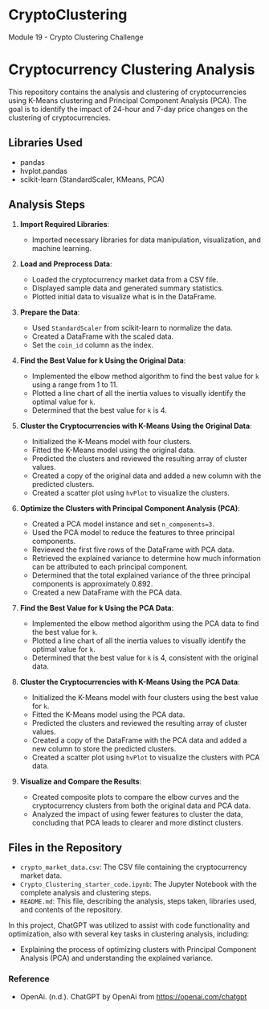 # CryptoClustering
Module 19 - Crypto Clustering Challenge

# Cryptocurrency Clustering Analysis

This repository contains the analysis and clustering of cryptocurrencies using K-Means clustering and Principal Component Analysis (PCA). The goal is to identify the impact of 24-hour and 7-day price changes on the clustering of cryptocurrencies.

## Libraries Used

- pandas
- hvplot.pandas
- scikit-learn (StandardScaler, KMeans, PCA)

## Analysis Steps

1. **Import Required Libraries**:
   - Imported necessary libraries for data manipulation, visualization, and machine learning.

2. **Load and Preprocess Data**:
   - Loaded the cryptocurrency market data from a CSV file.
   - Displayed sample data and generated summary statistics.
   - Plotted initial data to visualize what is in the DataFrame.

3. **Prepare the Data**:
   - Used `StandardScaler` from scikit-learn to normalize the data.
   - Created a DataFrame with the scaled data.
   - Set the `coin_id` column as the index.

4. **Find the Best Value for k Using the Original Data**:
   - Implemented the elbow method algorithm to find the best value for `k` using a range from 1 to 11.
   - Plotted a line chart of all the inertia values to visually identify the optimal value for `k`.
   - Determined that the best value for `k` is 4.

5. **Cluster the Cryptocurrencies with K-Means Using the Original Data**:
   - Initialized the K-Means model with four clusters.
   - Fitted the K-Means model using the original data.
   - Predicted the clusters and reviewed the resulting array of cluster values.
   - Created a copy of the original data and added a new column with the predicted clusters.
   - Created a scatter plot using `hvPlot` to visualize the clusters.

6. **Optimize the Clusters with Principal Component Analysis (PCA)**:
   - Created a PCA model instance and set `n_components=3`.
   - Used the PCA model to reduce the features to three principal components.
   - Reviewed the first five rows of the DataFrame with PCA data.
   - Retrieved the explained variance to determine how much information can be attributed to each principal component.
   - Determined that the total explained variance of the three principal components is approximately 0.892.
   - Created a new DataFrame with the PCA data.

7. **Find the Best Value for k Using the PCA Data**:
   - Implemented the elbow method algorithm using the PCA data to find the best value for `k`.
   - Plotted a line chart of all the inertia values to visually identify the optimal value for `k`.
   - Determined that the best value for `k` is 4, consistent with the original data.

8. **Cluster the Cryptocurrencies with K-Means Using the PCA Data**:
   - Initialized the K-Means model with four clusters using the best value for `k`.
   - Fitted the K-Means model using the PCA data.
   - Predicted the clusters and reviewed the resulting array of cluster values.
   - Created a copy of the DataFrame with the PCA data and added a new column to store the predicted clusters.
   - Created a scatter plot using `hvPlot` to visualize the clusters with PCA data.

9. **Visualize and Compare the Results**:
   - Created composite plots to compare the elbow curves and the cryptocurrency clusters from both the original data and PCA data.
   - Analyzed the impact of using fewer features to cluster the data, concluding that PCA leads to clearer and more distinct clusters.

## Files in the Repository

- `crypto_market_data.csv`: The CSV file containing the cryptocurrency market data.
- `Crypto_Clustering_starter_code.ipynb`: The Jupyter Notebook with the complete analysis and clustering steps.
- `README.md`: This file, describing the analysis, steps taken, libraries used, and contents of the repository.

In this project, ChatGPT was utilized to assist with code functionality and optimization, also with several key tasks in clustering analysis, including:

- Explaining the process of optimizing clusters with Principal Component Analysis (PCA) and understanding the explained variance.

### Reference

- OpenAi. (n.d.). ChatGPT by OpenAi from https://openai.com/chatgpt
